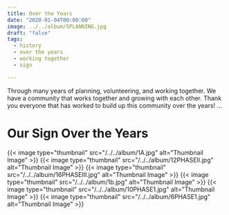 ```yaml
---
title: Over the Years
date: "2020-01-04T00:00:00"
image: ../../album/5PLANNING.jpg
draft: "false"
tags:
  - history
  - over the years
  - working together
  - sign

---
```

Through many years of planning, volunteering, and working together. We have a community that works together and growing with each other. Thank you everyone that has worked to build up this community over the years!
...
# Our Sign Over the Years
{{< image type="thumbnail" src="/../../album/1A.jpg" alt="Thumbnail Image" >}}
{{< image type="thumbnail" src="/../../album/12PHASEII.jpg" alt="Thumbnail Image" >}}
{{< image type="thumbnail" src="/../../album/16PHASEIII.jpg" alt="Thumbnail Image" >}}
{{< image type="thumbnail" src="/../../album/1b.jpg" alt="Thumbnail Image" >}}
{{< image type="thumbnail" src="/../../album/10PHASE1.jpg" alt="Thumbnail Image" >}}
{{< image type="thumbnail" src="/../../album/6PHASE1.jpg" alt="Thumbnail Image" >}}





